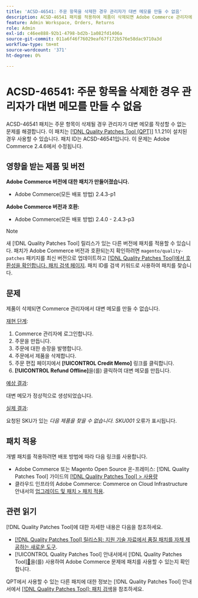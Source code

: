 ```yaml
---
title: 'ACSD-46541: 주문 항목을 삭제한 경우 관리자가 대변 메모를 만들 수 없음'
description: ACSD-46541 패치를 적용하여 제품이 삭제되면 Adobe Commerce 관리자에서 대변 메모를 만들 수 없는 Adobe Commerce 문제를 해결합니다.
feature: Admin Workspace, Orders, Returns
role: Admin
exl-id: c46ee888-92b1-4798-bd2b-1a082fd1406a
source-git-commit: 011a6f46f76029eaf67f172b576e58dac9710a3d
workflow-type: tm+mt
source-wordcount: '371'
ht-degree: 0%

---
```


# ACSD-46541: 주문 항목을 삭제한 경우 관리자가 대변 메모를 만들 수 없음

ACSD-46541 패치는 주문 항목이 삭제될 경우 관리자가 대변 메모를 작성할 수 없는 문제를 해결합니다. 이 패치는 [[!DNL Quality Patches Tool (QPT)]](https://experienceleague.adobe.com/en/docs/commerce-operations/tools/quality-patches-tool/quality-patches-tool-to-self-serve-quality-patches) 1.1.21이 설치된 경우 사용할 수 있습니다. 패치 ID는 ACSD-46541입니다. 이 문제는 Adobe Commerce 2.4.6에서 수정됩니다.

## 영향을 받는 제품 및 버전

**Adobe Commerce 버전에 대한 패치가 만들어졌습니다.**

* Adobe Commerce(모든 배포 방법) 2.4.3-p1

**Adobe Commerce 버전과 호환:**

* Adobe Commerce(모든 배포 방법) 2.4.0 - 2.4.3-p3

>[!NOTE]
>
>새 [!DNL Quality Patches Tool] 릴리스가 있는 다른 버전에 패치를 적용할 수 있습니다. 패치가 Adobe Commerce 버전과 호환되는지 확인하려면 `magento/quality-patches` 패키지를 최신 버전으로 업데이트하고 [[!DNL Quality Patches Tool]에서 호환성을 확인합니다. 패치 검색 페이지](https://experienceleague.adobe.com/tools/commerce-quality-patches/index.html). 패치 ID를 검색 키워드로 사용하여 패치를 찾습니다.

## 문제

제품이 삭제되면 Commerce 관리자에서 대변 메모를 만들 수 없습니다.

<u>재현 단계</u>:

1. Commerce 관리자에 로그인합니다.
1. 주문을 만듭니다.
1. 주문에 대한 송장을 발행합니다.
1. 주문에서 제품을 삭제합니다.
1. 주문 편집 페이지에서 **[!UICONTROL Credit Memo]** 링크를 클릭합니다.
1. **[!UICONTROL Refund Offline]**&#x200B;을(를) 클릭하여 대변 메모를 만듭니다.

<u>예상 결과</u>:

대변 메모가 정상적으로 생성되었습니다.

<u>실제 결과</u>:

요청된 SKU가 있는 _다음 제품을 찾을 수 없습니다. SKU001_ 오류가 표시됩니다.

## 패치 적용

개별 패치를 적용하려면 배포 방법에 따라 다음 링크를 사용합니다.

* Adobe Commerce 또는 Magento Open Source 온-프레미스: [!DNL Quality Patches Tool] 가이드의 [[!DNL Quality Patches Tool] > 사용량](/help/tools/quality-patches-tool/usage.md)
* 클라우드 인프라의 Adobe Commerce: Commerce on Cloud Infrastructure 안내서의 [업그레이드 및 패치 > 패치 적용](https://experienceleague.adobe.com/docs/commerce-cloud-service/user-guide/develop/upgrade/apply-patches.html).

## 관련 읽기

[!DNL Quality Patches Tool]에 대한 자세한 내용은 다음을 참조하세요.

* [[!DNL Quality Patches Tool] 릴리스됨: 지원 기술 자료에서 품질 패치를 자체 제공하는 새로운 도구](https://experienceleague.adobe.com/en/docs/commerce-operations/tools/quality-patches-tool/quality-patches-tool-to-self-serve-quality-patches).
* [!UICONTROL Quality Patches Tool] 안내서에서  [!DNL Quality Patches Tool][&#128279;](/help/tools/quality-patches-tool/patches-available-in-qpt/check-patch-for-magento-issue-with-magento-quality-patches.md)을(를) 사용하여 Adobe Commerce 문제에 패치를 사용할 수 있는지 확인합니다.


QPT에서 사용할 수 있는 다른 패치에 대한 정보는 [!DNL Quality Patches Tool] 안내서에서 [[!DNL Quality Patches Tool]: 패치 검색](https://experienceleague.adobe.com/tools/commerce-quality-patches/index.html)을 참조하세요.
